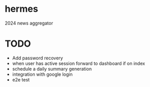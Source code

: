 # hermes
2024 news aggregator




# TODO
- Add password recovery
- when user has active session forward to dashboard if on index
- schedule a daily summary generation
- integration with google login
- e2e test
